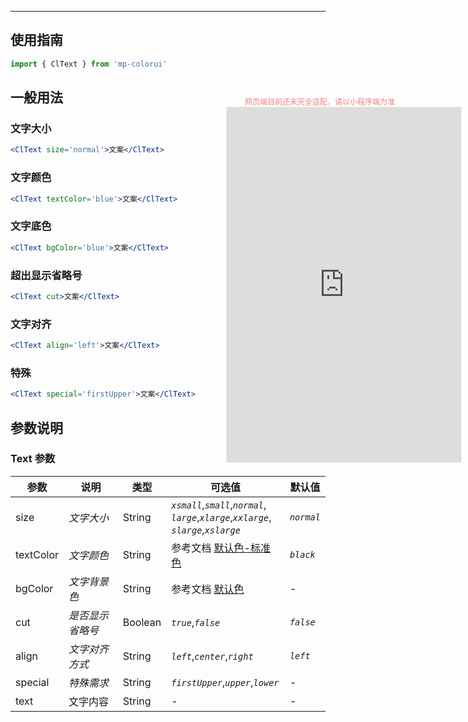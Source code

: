 ****

## 使用指南

```js
import { ClText } from 'mp-colorui'
```

## 一般用法

### 文字大小

```jsx
<ClText size='normal'>文案</ClText>
```

### 文字颜色

```jsx
<ClText textColor='blue'>文案</ClText>
```

### 文字底色

```jsx
<ClText bgColor='blue'>文案</ClText>
```

### 超出显示省略号

```jsx
<ClText cut>文案</ClText>
```

### 文字对齐

```jsx
<ClText align='left'>文案</ClText>
```

### 特殊

```jsx
<ClText special='firstUpper'>文案</ClText>
```



## 参数说明

### Text 参数

| 参数      | 说明             | 类型    | 可选值                                                       | 默认值     |
| --------- | ---------------- | ------- | ------------------------------------------------------------ | ---------- |
| size      | *文字大小*       | String  | *`xsmall`*,*`small`*,*`normal`*,<br />*`large`*,*`xlarge`*,*`xxlarge`*,<br />*`slarge`*,*`xslarge`* | *`normal`* |
| textColor | *文字颜色*       | String  | 参考文档 [默认色-标准色](/home/color?id=标准色)              | *`black`*  |
| bgColor   | *文字背景色*     | String  | 参考文档 [默认色](/home/color)              | -          |
| cut       | *是否显示省略号* | Boolean | *`true`*,*`false`*                                           | *`false`*  |
| align     | *文字对齐方式*   | String  | *`left`*,*`center`*,*`right`*                                | *`left`*   |
| special   | *特殊需求*       | String  | *`firstUpper`*,*`upper`*,*`lower`*                           | -          |
| text      | 文字内容         | String  | -                                                            | -          |

<div style="position: fixed; right:10px; top: 5%">
<div style="width: 300px; color: lightcoral; font-size: 12px; word-break: break-all; white-space: normal; display: flex;justify-content: center">网页端目前还未完全适配，请以小程序端为准</div>
<iframe style="border: 1px solid antiquewhite" src="https://118.25.36.24/#/pages/components/text/index" height="568" width="375"></iframe>
</div>
